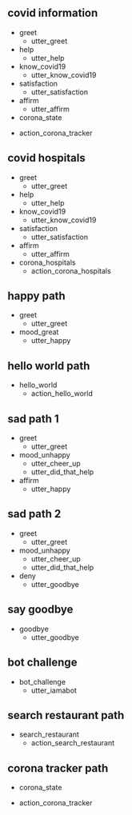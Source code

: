 ## covid information
* greet
  - utter_greet
* help
  - utter_help
* know_covid19
  - utter_know_covid19
* satisfaction
  - utter_satisfaction
* affirm
  - utter_affirm
* corona_state
 - action_corona_tracker

## covid hospitals
* greet
  - utter_greet
* help
  - utter_help
* know_covid19
  - utter_know_covid19
* satisfaction
  - utter_satisfaction
* affirm
  - utter_affirm
* corona_hospitals
  - action_corona_hospitals  
  
## happy path
* greet
  - utter_greet
* mood_great
  - utter_happy
  
 ## hello world path
 * hello_world
   - action_hello_world

## sad path 1
* greet
  - utter_greet
* mood_unhappy
  - utter_cheer_up
  - utter_did_that_help
* affirm
  - utter_happy

## sad path 2
* greet
  - utter_greet
* mood_unhappy
  - utter_cheer_up
  - utter_did_that_help
* deny
  - utter_goodbye

## say goodbye
* goodbye
  - utter_goodbye

## bot challenge
* bot_challenge
  - utter_iamabot
  
## search restaurant path
* search_restaurant
  - action_search_restaurant
  
## corona tracker path
* corona_state
 - action_corona_tracker
